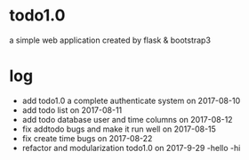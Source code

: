 # todo1.0
a simple web application created by flask & bootstrap3
# log
- add todo1.0 a complete authenticate system on 2017-08-10
- add todo list on 2017-08-11
- add todo database user and time columns on 2017-08-12
- fix addtodo bugs and make it run well on 2017-08-15
- fix create time bugs on 2017-08-22
- refactor and modularization todo1.0 on 2017-9-29
-hello
-hi
